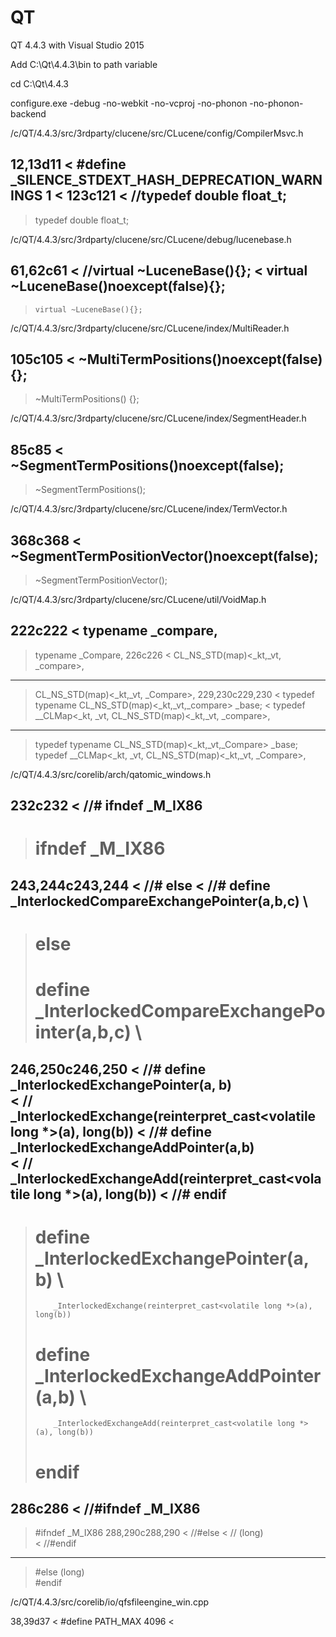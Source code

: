 # QT
QT 4.4.3 with Visual Studio 2015

Add C:\Qt\4.4.3\bin to path variable

cd C:\Qt\4.4.3

configure.exe -debug -no-webkit -no-vcproj -no-phonon -no-phonon-backend

/c/QT/4.4.3/src/3rdparty/clucene/src/CLucene/config/CompilerMsvc.h

12,13d11
< #define _SILENCE_STDEXT_HASH_DEPRECATION_WARNINGS 1
< 
123c121
< //typedef double float_t;
---
> typedef double float_t;

/c/QT/4.4.3/src/3rdparty/clucene/src/CLucene/debug/lucenebase.h

61,62c61
<     //virtual ~LuceneBase(){};
< 	virtual ~LuceneBase()noexcept(false){};
---
>     virtual ~LuceneBase(){};

/c/QT/4.4.3/src/3rdparty/clucene/src/CLucene/index/MultiReader.h

105c105
< 	~MultiTermPositions()noexcept(false){};
---
> 	~MultiTermPositions() {};

/c/QT/4.4.3/src/3rdparty/clucene/src/CLucene/index/SegmentHeader.h

85c85
< 	~SegmentTermPositions()noexcept(false);
---
> 	~SegmentTermPositions();


/c/QT/4.4.3/src/3rdparty/clucene/src/CLucene/index/TermVector.h

368c368
< 	~SegmentTermPositionVector()noexcept(false);
---
> 	~SegmentTermPositionVector();


/c/QT/4.4.3/src/3rdparty/clucene/src/CLucene/util/VoidMap.h

222c222
< 	typename _compare,
---
> 	typename _Compare,
226c226
< 	CL_NS_STD(map)<_kt,_vt, _compare>,
---
> 	CL_NS_STD(map)<_kt,_vt, _Compare>,
229,230c229,230
< 	typedef typename CL_NS_STD(map)<_kt,_vt,_compare> _base;
< 	typedef __CLMap<_kt, _vt, CL_NS_STD(map)<_kt,_vt, _compare>,
---
> 	typedef typename CL_NS_STD(map)<_kt,_vt,_Compare> _base;
> 	typedef __CLMap<_kt, _vt, CL_NS_STD(map)<_kt,_vt, _Compare>,


/c/QT/4.4.3/src/corelib/arch/qatomic_windows.h

232c232
< //#  ifndef _M_IX86
---
> #  ifndef _M_IX86
243,244c243,244
< //#  else
< //#    define _InterlockedCompareExchangePointer(a,b,c) \
---
> #  else
> #    define _InterlockedCompareExchangePointer(a,b,c) \
246,250c246,250
< //#    define _InterlockedExchangePointer(a, b) \
< //        _InterlockedExchange(reinterpret_cast<volatile long *>(a), long(b))
< //#    define _InterlockedExchangeAddPointer(a,b) \
< //        _InterlockedExchangeAdd(reinterpret_cast<volatile long *>(a), long(b))
< //#  endif
---
> #    define _InterlockedExchangePointer(a, b) \
>         _InterlockedExchange(reinterpret_cast<volatile long *>(a), long(b))
> #    define _InterlockedExchangeAddPointer(a,b) \
>         _InterlockedExchangeAdd(reinterpret_cast<volatile long *>(a), long(b))
> #  endif
286c286
< //#ifndef _M_IX86
---
> #ifndef _M_IX86
288,290c288,290
< //#else
< //                                              (long)  
< //#endif
---
> #else
>                                               (long)  
> #endif


/c/QT/4.4.3/src/corelib/io/qfsfileengine_win.cpp

38,39d37
< #define PATH_MAX 4096
< 


